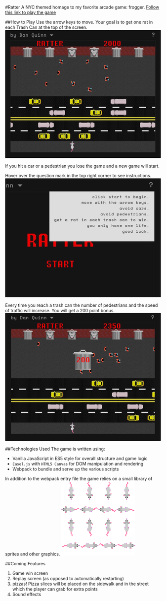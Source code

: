 #Ratter
A NYC themed homage to my favorite arcade game: frogger.
[Follow this link to play the game](https://danjquinn42.github.io/Ratter/)

##How to Play
Use the arrow keys to move. Your goal is to get one rat in each Trash Can at the top of the screen.
![mid game view](/app/assets/images/screenshot_midgame1.JPG)

If you hit a car or a pedestrian you lose the game and a new game will start.

Hover over the question mark in the top right corner to see instructions.
![play instructions](/app/assets/images/screenshot_instructions.JPG)

Every time you reach a trash can the number of pedestrians and the speed of traffic will increase. You will get a 200 point bonus.
![mid game view](/app/assets/images/screenshot_bonus1.JPG)

##Technologies Used
The game is written using:
- Vanilla JavaScript in ES5 style for overall structure and game logic
- `Easel.js` with `HTML5 Canvas` for DOM manipulation and rendering
- Webpack to bundle and serve up the various scripts

In addition to the webpack entry file the game relies on a small library of sprites and other graphics.
![rat sprite sheet](/app/assets/images/rat.png "Rat Sprite Sheet")

##Coming Features
1) Game win screen
2) Replay screen (as opposed to automatically restarting)
3) pizzas! Pizza slices will be placed on the sidewalk and in the street which the player can grab for extra points
4) Sound effects
